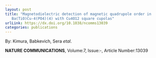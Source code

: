 ```yaml
---
layout: post
title: "Magnetodielectric detection of magnetic quadrupole order in
   Ba(TiO)Cu-4(PO4)(4) with Cu4O12 square cupolas"
urlLink: https://dx.doi.org/10.1038/ncomms13039
categories: publications
---
```

By: Kimura, Babkevich, Sera *etal*.

**NATURE COMMUNICATIONS**, Volume:7, Issue:-, Article Number:13039
